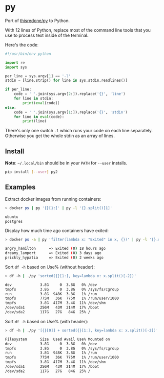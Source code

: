 # py

Port of [thisredone/py](https://github.com/thisredone/rb) to Python.

With 12 lines of Python, replace most of the command line tools that you use to process text inside of the terminal.

Here's the code:

```python
#!/usr/bin/env python

import re
import sys

per_line = sys.argv[1] == '-l'
stdin = [line.strip() for line in sys.stdin.readlines()]

if per_line:
    code = ' '.join(sys.argv[2:]).replace('{}', 'line')
    for line in stdin:
        print(eval(code))
else:
    code = ' '.join(sys.argv[1:]).replace('{}', 'stdin')
    for line in eval(code):
        print(line)
```

There's only one switch `-l` which runs your code on each line separately. Otherwise you get the whole stdin as an array of lines.

## Install

**Note**: `~/.local/bin` should be in your `PATH` for `--user` installs.

```bash
pip install [--user] py2
```

## Examples

Extract docker images from running containers:

```bash
> docker ps | py '{}[1:]' | py -l '{}.split()[1]'

ubuntu
postgres
```

Display how much time ago containers have exited:

```bash
> docker ps -a | py 'filter(lambda x: "Exited" in x, {})' | py -l '{}.split()[-1].ljust(20) + " => " + re.split(r"' '{2,}", {})[-2]'

angry_hamilton      => Exited (0) 18 hours ago
dreamy_lamport      => Exited (0) 3 days ago
prickly_hypatia     => Exited (0) 2 weeks ago
```

Sort `df -h` based on Use% (without header):

```bash
> df -h | ./py 'sorted({}[1:], key=lambda x: x.split()[-2])'

dev             3.8G     0  3.8G   0% /dev
tmpfs           3.8G     0  3.8G   0% /sys/fs/cgroup
run             3.8G  948K  3.8G   1% /run
tmpfs           775M   36K  775M   1% /run/user/1000
tmpfs           3.8G  417M  3.4G  11% /dev/shm
/dev/sda1       256M   43M  214M  17% /boot
/dev/sda2       117G   27G   84G  25% /
```

Sort `df -h` based on Use% (with header):

```bash
> df -h | ./py '[{}[0]] + sorted({}[1:], key=lambda x: x.split()[-2])'

Filesystem      Size  Used Avail Use% Mounted on
dev             3.8G     0  3.8G   0% /dev
tmpfs           3.8G     0  3.8G   0% /sys/fs/cgroup
run             3.8G  948K  3.8G   1% /run
tmpfs           775M   36K  775M   1% /run/user/1000
tmpfs           3.8G  417M  3.4G  11% /dev/shm
/dev/sda1       256M   43M  214M  17% /boot
/dev/sda2       117G   27G   84G  25% /
```
